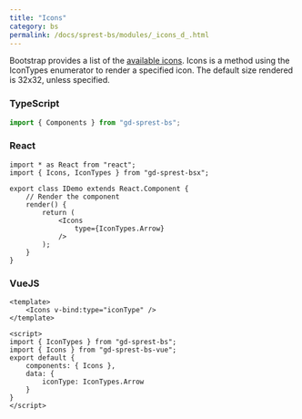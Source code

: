```yaml
---
title: "Icons"
category: bs
permalink: /docs/sprest-bs/modules/_icons_d_.html
---
```

Bootstrap provides a list of the [available icons](https://icons.getbootstrap.com/#icons). Icons is a method using the IconTypes enumerator to render a specified icon. The default size rendered is 32x32, unless specified.

### TypeScript

```ts
import { Components } from "gd-sprest-bs";
```

### React

```tsx
import * as React from "react";
import { Icons, IconTypes } from "gd-sprest-bsx";

export class IDemo extends React.Component {
    // Render the component
    render() {
        return (
            <Icons
                type={IconTypes.Arrow}
            />
        );
    }
}
```

### VueJS

```vue
<template>
    <Icons v-bind:type="iconType" />
</template>

<script>
import { IconTypes } from "gd-sprest-bs";
import { Icons } from "gd-sprest-bs-vue";
export default {
    components: { Icons },
    data: {
        iconType: IconTypes.Arrow
    }
}
</script>
```
